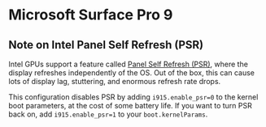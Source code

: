 # Microsoft Surface Pro 9

## Note on Intel Panel Self Refresh (PSR)

Intel GPUs support a feature called [Panel Self Refresh (PSR)](https://www.intel.com/content/www/us/en/support/articles/000057194/graphics.html), where the display refreshes independently of the OS. Out of the box, this can cause lots of display lag, stuttering, and enormous refresh rate drops.

This configuration disables PSR by adding `i915.enable_psr=0` to the kernel boot parameters, at the cost of some battery life. If you want to turn PSR back on, add `i915.enable_psr=1` to your `boot.kernelParams`.
